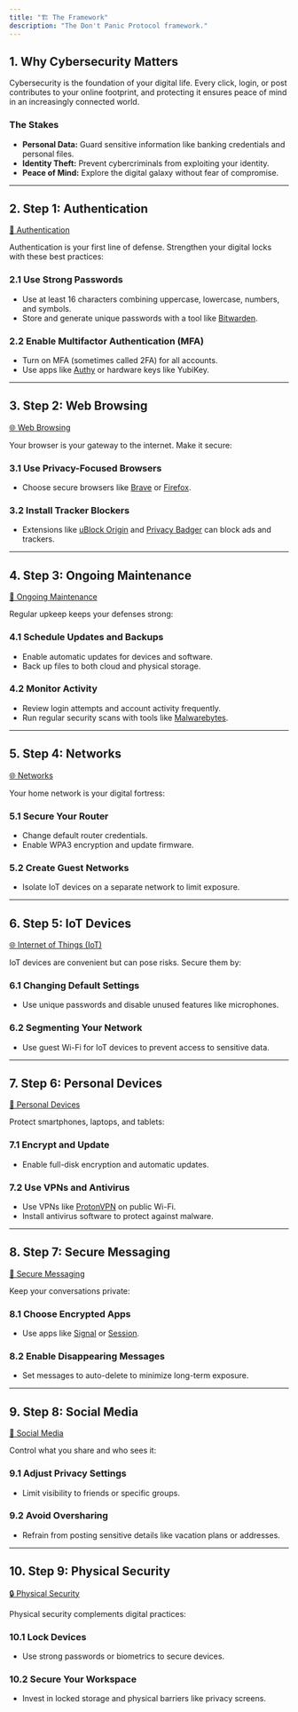 ```yaml
---
title: "🏗️ The Framework"
description: "The Don't Panic Protocol framework."
---
```


## 1. **Why Cybersecurity Matters**  

Cybersecurity is the foundation of your digital life. Every click, login, or post contributes to your online footprint, and protecting it ensures peace of mind in an increasingly connected world.  

### The Stakes  

- **Personal Data:** Guard sensitive information like banking credentials and personal files.  
- **Identity Theft:** Prevent cybercriminals from exploiting your identity.  
- **Peace of Mind:** Explore the digital galaxy without fear of compromise.  

---

## 2. **Step 1: Authentication**  

[🔐 Authentication](https://dontpanicprotocol.org/authentication)

Authentication is your first line of defense. Strengthen your digital locks with these best practices:  

### 2.1 Use Strong Passwords  

- Use at least 16 characters combining uppercase, lowercase, numbers, and symbols.  
- Store and generate unique passwords with a tool like [Bitwarden](https://bitwarden.com).  

### 2.2 Enable Multifactor Authentication (MFA)  

- Turn on MFA (sometimes called 2FA) for all accounts.  
- Use apps like [Authy](https://authy.com) or hardware keys like YubiKey.  

---

## 3. **Step 2: Web Browsing**  

[🌐 Web Browsing](https://dontpanicprotocol.org/web-browsing)

Your browser is your gateway to the internet. Make it secure:  

### 3.1 Use Privacy-Focused Browsers  

- Choose secure browsers like [Brave](https://brave.com) or [Firefox](https://www.mozilla.org/en-US/).  

### 3.2 Install Tracker Blockers  

- Extensions like [uBlock Origin](https://ublockorigin.com) and [Privacy Badger](https://privacybadger.org) can block ads and trackers.  

---

## 4. **Step 3: Ongoing Maintenance**  

[🔄 Ongoing Maintenance](https://dontpanicprotocol.org/ongoing-maintenance)

Regular upkeep keeps your defenses strong:  

### 4.1 Schedule Updates and Backups  

- Enable automatic updates for devices and software.  
- Back up files to both cloud and physical storage.  

### 4.2 Monitor Activity  

- Review login attempts and account activity frequently.  
- Run regular security scans with tools like [Malwarebytes](https://www.malwarebytes.com).  

---

## 5. **Step 4: Networks**  

[🌐 Networks](https://dontpanicprotocol.org/networks)

Your home network is your digital fortress:  

### 5.1 Secure Your Router  

- Change default router credentials.  
- Enable WPA3 encryption and update firmware.  

### 5.2 Create Guest Networks  

- Isolate IoT devices on a separate network to limit exposure.  

---

## 6. **Step 5: IoT Devices**  

[🌐 Internet of Things (IoT)](https://dontpanicprotocol.org/iot)

IoT devices are convenient but can pose risks. Secure them by:  

### 6.1 Changing Default Settings  

- Use unique passwords and disable unused features like microphones.  

### 6.2 Segmenting Your Network  

- Use guest Wi-Fi for IoT devices to prevent access to sensitive data.  

---

## 7. **Step 6: Personal Devices**  

[📱 Personal Devices](https://dontpanicprotocol.org/personal-devices)

Protect smartphones, laptops, and tablets:  

### 7.1 Encrypt and Update  

- Enable full-disk encryption and automatic updates.  

### 7.2 Use VPNs and Antivirus  

- Use VPNs like [ProtonVPN](https://protonvpn.com) on public Wi-Fi.  
- Install antivirus software to protect against malware.  

---

## 8. **Step 7: Secure Messaging**  

[📩 Secure Messaging](https://dontpanicprotocol.org/secure-messaging)

Keep your conversations private:  

### 8.1 Choose Encrypted Apps  

- Use apps like [Signal](https://signal.org) or [Session](https://getsession.org).  

### 8.2 Enable Disappearing Messages  

- Set messages to auto-delete to minimize long-term exposure.  

---

## 9. **Step 8: Social Media**  

[📣 Social Media](https://dontpanicprotocol.org/social-media)

Control what you share and who sees it:  

### 9.1 Adjust Privacy Settings  

- Limit visibility to friends or specific groups.  

### 9.2 Avoid Oversharing  

- Refrain from posting sensitive details like vacation plans or addresses.  

---

## 10. **Step 9: Physical Security**  

[🔒 Physical Security](https://dontpanicprotocol.org/physical-security)

Physical security complements digital practices:  

### 10.1 Lock Devices  

- Use strong passwords or biometrics to secure devices.  

### 10.2 Secure Your Workspace  

- Invest in locked storage and physical barriers like privacy screens.  
